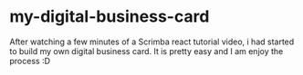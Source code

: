 # my-digital-business-card
After watching a few minutes of a Scrimba react tutorial video, i had started to build my own digital business card. It is pretty easy and I am enjoy the process :D
